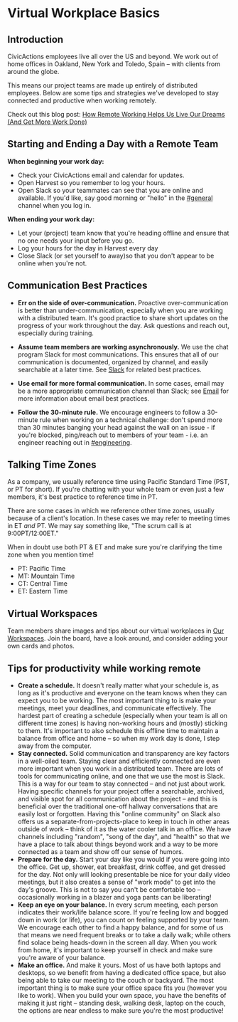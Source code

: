 # Virtual Workplace Basics

## Introduction

CivicActions employees live all over the US and beyond. We work out of home offices in Oakland, New York and Toledo, Spain – with clients from around the globe.

This means our project teams are made up entirely of distributed employees. Below are some tips and strategies we've developed to stay connected and productive when working remotely.

Check out this blog post: [How Remote Working Helps Us Live Our Dreams (And Get More Work Done)](https://medium.com/civicactions/how-remote-working-helps-us-live-our-dreams-and-get-more-work-done-1af24b27467)

## Starting and Ending a Day with a Remote Team

**When beginning your work day:**

*   Check your CivicActions email and calendar for updates.
*   Open Harvest so you remember to log your hours.
*   Open Slack so your teammates can see that you are online and available. If you'd like, say good morning or "hello" in the [#general](https://civicactions.slack.com/messages/general/) channel when you log in.

**When ending your work day:**

*   Let your (project) team know that you're heading offline and ensure that no one needs your input before you go.
*   Log your hours for the day in Harvest every day
*   Close Slack (or set yourself to away)so that you don't appear to be online when you're not.

## Communication Best Practices

*   **Err on the side of over-communication.** Proactive over-communication is better than under-communication, especially when you are working with a distributed team. It's good practice to share short updates on the progress of your work throughout the day. Ask questions and reach out, especially during training.

*   **Assume team members are working asynchronously.** We use the chat program Slack for most communications. This ensures that all of our communication is documented, organized by channel, and easily searchable at a later time. See [Slack](tools/slack.md) for related best practices.

*   **Use email for more formal communication.** In some cases, email may be a more appropriate communication channel than Slack; see [Email](tools/email.md) for more information about email best practices.

*   **Follow the 30-minute rule.** We encourage engineers to follow a 30-minute rule when working on a technical challenge: don't spend more than 30 minutes banging your head against the wall on an issue - if you're blocked, ping/reach out to members of your team - i.e. an engineer reaching out in [#engineering](https://civicactions.slack.com/messages/engineering/).

## Talking Time Zones

As a company, we usually reference time using Pacific Standard Time (PST, or PT for short). If you're chatting with your whole team or even just a few members, it's best practice to reference time in PT.

There are some cases in which we reference other time zones, usually because of a client's location. In these cases we may refer to meeting times in ET *and* PT. We may say something like, "The scrum call is at 9:00PT/12:00ET."

When in doubt use both PT & ET and make sure you're clarifying the time zone when you mention time!

*   PT: Pacific Time
*   MT: Mountain Time
*   CT: Central Time
*   ET: Eastern Time

## Virtual Workspaces

Team members share images and tips about our virtual workplaces
in [Our Workspaces](https://trello.com/b/TJsUalpG/our-workspaces). Join the board, have a look around, and consider adding your own cards and photos.

## Tips for productivity while working remote

*   **Create a schedule.** It doesn't really matter what your schedule is, as long as it's productive and everyone on the team knows when they can expect you to be working. The most important thing to is make your meetings, meet your deadlines, and communicate effectively. The hardest part of creating a schedule (especially when your team is all on different time zones) is having non-working hours and (mostly) sticking to them. It's important to also schedule this offline time to maintain a balance from office and home – so when my work day is done, I step away from the computer.
*   **Stay connected.** Solid communication and transparency are key factors in a well-oiled team. Staying clear and efficiently connected are even more important when you work in a distributed team. There are lots of tools for communicating online, and one that we use the most is Slack. This is a way for our team to stay connected – and not just about work. Having specific channels for your project offer a searchable, archived, and visible spot for all communication about the project – and this is beneficial over the traditional one-off hallway conversations that are easily lost or forgotten. Having this "online community" on Slack also offers us a separate-from-projects-place to keep in touch in other areas outside of work – think of it as the water cooler talk in an office. We have channels including "random", "song of the day", and "health" so that we have a place to talk about things beyond work and a way to be more connected as a team and show off our sense of humors.
*   **Prepare for the day.** Start your day like you would if you were going into the office. Get up, shower, eat breakfast, drink coffee, and get dressed for the day. Not only will looking presentable be nice for your daily video meetings, but it also creates a sense of "work mode" to get into the day's groove. This is not to say you can't be comfortable too – occasionally working in a blazer and yoga pants can be liberating!
*   **Keep an eye on your balance.** In every scrum meeting, each person indicates their work/life balance score. If you're feeling low and bogged down in work (or life), you can count on feeling supported by your team. We encourage each other to find a happy balance, and for some of us that means we need frequent breaks or to take a daily walk; while others find solace being heads-down in the screen all day. When you work from home, it's important to keep yourself in check and make sure you're aware of your balance.
*   **Make an office.** And make it yours. Most of us have both laptops and desktops, so we benefit from having a dedicated office space, but also being able to take our meeting to the couch or backyard. The most important thing is to make sure your office space fits you (however you like to work). When you build your own space, you have the benefits of making it just right – standing desk, walking desk, laptop on the couch, the options are near endless to make sure you're the most productive!

